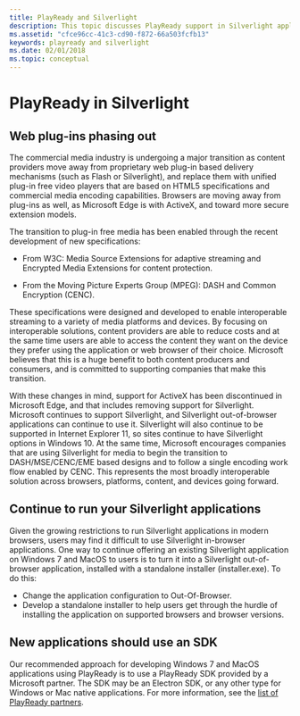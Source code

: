 ```yaml
---
title: PlayReady and Silverlight
description: This topic discusses PlayReady support in Silverlight applications.
ms.assetid: "cfce96cc-41c3-cd90-f872-66a503fcfb13"
keywords: playready and silverlight
ms.date: 02/01/2018
ms.topic: conceptual
---
```



# PlayReady in Silverlight

## Web plug-ins phasing out

The commercial media industry is undergoing a major transition as content providers move away from proprietary
web plug-in based delivery mechanisms (such as Flash or Silverlight), and replace them with unified plug-in free
video players that are based on HTML5 specifications and commercial media encoding capabilities. Browsers are
moving away from plug-ins as well, as Microsoft Edge is with ActiveX, and toward more secure extension models.

The transition to plug-in free media has been enabled through the recent development of new specifications:

  * From W3C: Media Source Extensions for adaptive streaming and Encrypted Media Extensions for content protection.

  * From the Moving Picture Experts Group (MPEG): DASH and Common Encryption (CENC).

These specifications were designed and developed to enable interoperable streaming to a variety of media platforms
and devices. By focusing on interoperable solutions, content providers are able to reduce costs and at the same
time users are able to access the content they want on the device they prefer using the application or web browser of their
choice. Microsoft believes that this is a huge benefit to both content producers and consumers, and is committed
to supporting companies that make this transition.

With these changes in mind, support for ActiveX has been discontinued in Microsoft Edge, and that includes removing
support for Silverlight. Microsoft continues to support Silverlight, and Silverlight out-of-browser applications can continue to use it.  Silverlight will also continue to be supported in Internet Explorer 11, so sites continue to have
Silverlight options in Windows 10. At the same time, Microsoft encourages companies that are using Silverlight for
media to begin the transition to DASH/MSE/CENC/EME based designs and to follow a single encoding work flow enabled
by CENC. This represents the most broadly interoperable solution across browsers, platforms, content,
and devices going forward.

## Continue to run your Silverlight applications
Given the growing restrictions to run Silverlight applications in modern browsers, users may find it difficult to use Silverlight in-browser applications.
One way to continue offering an existing Silverlight application on Windows 7 and MacOS to users is to turn it into a Silverlight out-of-browser application, installed with a standalone installer (installer.exe). To do this:

  * Change the application configuration to Out-Of-Browser.
  * Develop a standalone installer to help users get through the hurdle of installing the application on supported browsers and browser versions.

## New applications should use an SDK
Our recommended approach for developing Windows 7 and MacOS applications using PlayReady is to use a PlayReady SDK provided by a Microsoft partner. The SDK may be an Electron SDK, or any other type for Windows or Mac native applications. For more information, see the [list of PlayReady partners](https://www.microsoft.com/playready/partners/).

